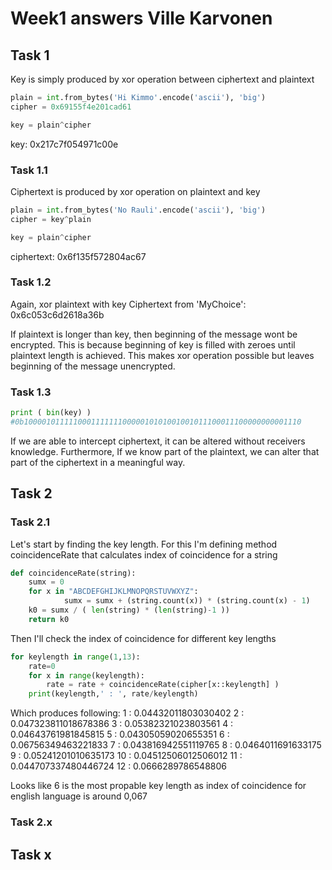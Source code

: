 # Week1 answers Ville Karvonen

## Task 1

Key is simply produced by xor operation between ciphertext and plaintext
```python
plain = int.from_bytes('Hi Kimmo'.encode('ascii'), 'big')
cipher = 0x69155f4e201cad61

key = plain^cipher
```
key: 0x217c7f054971c00e


### Task 1.1

Ciphertext is produced by xor operation on plaintext and key

```python
plain = int.from_bytes('No Rauli'.encode('ascii'), 'big')
cipher = key^plain

key = plain^cipher
```
ciphertext: 0x6f135f572804ac67

### Task 1.2

Again, xor plaintext with key
Ciphertext from 'MyChoice': 0x6c053c6d2618a36b

If plaintext is longer than key, then beginning of the message wont be encrypted. This is because beginning of key is filled with zeroes until plaintext length is achieved. This makes xor operation possible but leaves beginning of the message unencrypted.


### Task 1.3

```python
print ( bin(key) )
#0b10000101111100011111110000010101001001011100011100000000001110
```
If we are able to intercept ciphertext, it can be altered without receivers knowledge. Furthermore, If we know part of the plaintext, we can alter that part of the ciphertext in a meaningful way.
## Task 2

### Task 2.1
Let's start by finding the key length. For this I'm defining method coincidenceRate that calculates index of coincidence for a string

```python
def coincidenceRate(string):
    sumx = 0
    for x in "ABCDEFGHIJKLMNOPQRSTUVWXYZ":
            sumx = sumx + (string.count(x)) * (string.count(x) - 1)
    k0 = sumx / ( len(string) * (len(string)-1 ))
    return k0
```
Then I'll check the index of coincidence for different key lengths
```python
for keylength in range(1,13):
    rate=0
    for x in range(keylength):
        rate = rate + coincidenceRate(cipher[x::keylength] )
    print(keylength,' : ', rate/keylength)

```
Which produces following:
1  :  0.04432011803030402
2  :  0.047323811018678386
3  :  0.05382321023803561
4  :  0.04643761981845815
5  :  0.04305059020655351
6  :  0.06756349463221833
7  :  0.043816942551119765
8  :  0.0464011691633175
9  :  0.05241201010635173
10  :  0.04512506012506012
11  :  0.044707337480446724
12  :  0.0666289786548806

Looks like 6 is the most propable key length as index of coincidence for english language is around 0,067
### Task 2.x

## Task x
